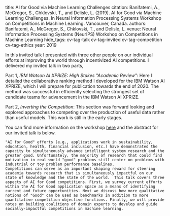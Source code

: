 title: AI for Good via Machine Learning Challenges
citation: Banifatemi, A., McGregor, S., Chklovski, T., and Delisle, L. (2019). AI for Good via Machine Learning Challenges. In Neural Information Processing Systems Workshop on Competitions in Machine Learning. Vancouver, Canada.
authors: Banifatemi, A., McGregor, S., Chklovski, T., and Delisle, L.
venue: Neural Information Processing Systems (NeurIPS) Workshop on Competitions in Machine Learning
hide_tags: cv-tag-talk cv-tag-invited cv-tag-competition cv-tag-ethics
year: 2019

In this invited talk I presented with three other people on our individual efforts at improving the world through incentivized AI competitions. I delivered my invited talk in two parts,

Part 1, *IBM Watson AI XPRIZE: High Stakes "Academic Review"*: Here I detailed the collaborative ranking method I developed for the IBM Watson AI XPRIZE, which I will prepare for publication towards the end of 2020. The method was successful in efficiently selecting the strongest set of candidate teams for advancement in the IBM Watson AI XPRIZE.

Part 2, *Inverting the Competition*: This section was forward looking and explored approaches to competing over the production of useful data rather than useful models. This work is still in the early stages.

You can find more information on the workshop [here](https://nips.cc/Conferences/2019/Schedule?showEvent=13180) and the abstract for our invited talk is below.


    "AI for Good" efforts (e.g., applications work in sustainability, education, health, financial inclusion, etc.) have demonstrated the capacity to simultaneously advance intelligent system research and the greater good. Unfortunately, the majority of research that could find motivation in real-world "good" problems still center on problems with industrial or toy problem performance baselines. 
    Competitions can serve as an important shaping reward for steering academia towards research that is simultaneously impactful on our state of knowledge and the state of the world.  This talk covers three aspects of AI for Good competitions. First, we survey current efforts within the AI for Good application space as a means of identifying current and future opportunities. Next we discuss how more qualitative notions of "Good" can be used as benchmarks in addition to more quantitative competition objective functions. Finally, we will provide notes on building coalitions of domain experts to develop and guide socially-impactful competitions in machine learning.
